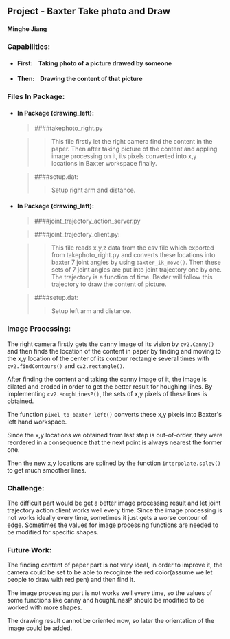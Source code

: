 ## Project - Baxter Take photo and Draw

#### Minghe Jiang



### Capabilities:


* #### First:&nbsp;&nbsp;&nbsp;&nbsp;Taking photo of a picture drawed by someone

* #### Then:&nbsp;&nbsp;&nbsp;&nbsp;Drawing the content of that picture 



### Files In Package:
* #### In Package (drawing_left):
	
	>####takephoto_right.py
	
	>>This file firstly let the right camera find the content in the paper. Then after taking picture of the content and appling image processing on it, its pixels converted into x,y locations in Baxter workspace finally.
	
	>####setup.dat:
	>>Setup right arm and distance.
	
* #### In Package (drawing_left):

	>####joint_trajectory_action_server.py
	
	>####joint_trajectory_client.py:
	
	>>This file reads x,y,z data from the csv file which exported from takephoto_right.py and converts these locations into baxter 7 joint angles by using `baxter_ik_move()`. Then these sets of 7 joint angles are put into joint trajectory one by one. The trajectory is a function of time. Baxter will follow this trajectory to draw the content of picture. 
	
	>####setup.dat:
	>>Setup left arm and distance.

### Image Processing:

The right camera firstly gets the canny image of its vision by `cv2.Canny()` and then finds the location of the content in paper by finding and moving to the x,y location of the center of its contour rectangle several times with `cv2.findContours()` and `cv2.rectangle()`.

After finding the content and taking the canny image of it, the image is dilated and eroded in order to get the better result for houghing lines. By implementing `cv2.HoughLinesP()`, the sets of x,y pixels of these lines is obtained. 

The function `pixel_to_baxter_left()` converts these x,y pixels into Baxter's left hand workspace.

Since the x,y locations we obtained from last step is out-of-order, they were reordered in a consequence that the next point is always nearest the former one.

Then the new x,y locations are splined by the function  `interpolate.splev()` to get much smoother lines. 

### Challenge:
The difficult part would be get a better image processing result and let joint trajectory action client works well every time. Since the image processing is not works ideally every time, sometimes it just gets a worse contour of edge. Sometimes the values for image processing functions are needed to be modified for specific shapes.

### Future Work:
The finding content of paper part is not very ideal, in order to improve it, the camera could be set to be able to recoginze the red color(assume we let people to draw with red pen) and then find it. 

The image processing part is not works well every time, so the values of some functions like canny and houghLinesP should be modified to be worked with more shapes. 

The drawing result cannot be oriented now, so later the orientation of the image could be added.
